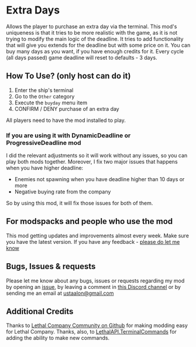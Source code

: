 # Extra Days
Allows the player to purchase an extra day via the terminal. This mod's uniqueness is that it tries to be more realistic with the game, as it is not trying to modify the main logic of the deadline. It tries to add functionality that will give you extends for the deadline but with some price on it. You can buy many days as you want, if you have enough credits for it. Every cycle (all days passed) game deadline will reset to defaults - 3 days.

## How To Use? (only host can do it)
1. Enter the ship's terminal
2. Go to the `Other` category
3. Execute the `buyday` menu item
4. CONFIRM / DENY purchase of an extra day

All players need to have the mod installed to play.

### If you are using it with DynamicDeadline or ProgressiveDeadline mod
I did the relevant adjustments so it will work without any issues, so you can play both mods together. Moreover, I fix two major issues that happens when you have higher deadline:
- Enemies not spawning when you have deadline higher than 10 days or more
- Negative buying rate from the company

So by using this mod, it will fix those issues for both of them.

## For modspacks and people who use the mod
This mod getting updates and improvements almost every week. Make sure you have the latest version. If you have any feedback - [please do let me know](https://discord.com/channels/1168655651455639582/1190842600534573056)

## Bugs, Issues & requests
Please let me know about any bugs, issues or requests regarding my mod by opening an [issue](https://github.com/ustaalon/LethalCompany.ExtraDays/issues), by leaving a comment in [this Discord channel](https://discord.com/channels/1168655651455639582/1190842600534573056) or by sending me an email at ustaalon@gmail.com

## Additional Credits
Thanks to [Lethal Company Community on Github](https://github.com/LethalCompany) for making modding easy for Lethal Company.
Thanks, also, to [LethalAPI.TerminalCommands](https://github.com/LethalCompany/LethalAPI.TerminalCommands) for adding the ability to make new commands.